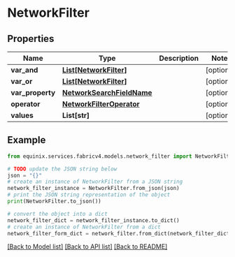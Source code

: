 # NetworkFilter


## Properties

Name | Type | Description | Notes
------------ | ------------- | ------------- | -------------
**var_and** | [**List[NetworkFilter]**](NetworkFilter.md) |  | [optional] 
**var_or** | [**List[NetworkFilter]**](NetworkFilter.md) |  | [optional] 
**var_property** | [**NetworkSearchFieldName**](NetworkSearchFieldName.md) |  | [optional] 
**operator** | [**NetworkFilterOperator**](NetworkFilterOperator.md) |  | [optional] 
**values** | **List[str]** |  | [optional] 

## Example

```python
from equinix.services.fabricv4.models.network_filter import NetworkFilter

# TODO update the JSON string below
json = "{}"
# create an instance of NetworkFilter from a JSON string
network_filter_instance = NetworkFilter.from_json(json)
# print the JSON string representation of the object
print(NetworkFilter.to_json())

# convert the object into a dict
network_filter_dict = network_filter_instance.to_dict()
# create an instance of NetworkFilter from a dict
network_filter_form_dict = network_filter.from_dict(network_filter_dict)
```
[[Back to Model list]](../README.md#documentation-for-models) [[Back to API list]](../README.md#documentation-for-api-endpoints) [[Back to README]](../README.md)


